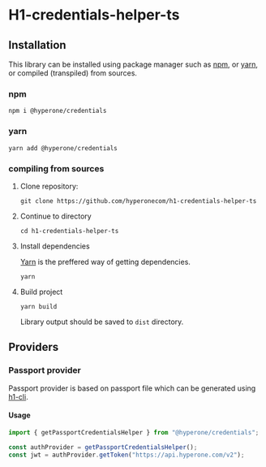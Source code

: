 # H1-credentials-helper-ts

## Installation

This library can be installed using package manager such as
[npm](https://www.npmjs.com/get-npm), or [yarn](https://yarnpkg.com/),
or compiled (transpiled) from sources.

### npm

```shell
npm i @hyperone/credentials
```

### yarn

```shell
yarn add @hyperone/credentials
```

### compiling from sources

1. Clone repository:

   ```shell
   git clone https://github.com/hyperonecom/h1-credentials-helper-ts
   ```

2. Continue to directory

   ```shell
   cd h1-credentials-helper-ts
   ```

3. Install dependencies

   [Yarn](https://yarnpkg.com/) is the preffered way of getting dependencies.

   ```shell
   yarn
   ```

4. Build project

   ```shell
   yarn build
   ```

   Library output should be saved to `dist` directory.

## Providers

### Passport provider

Passport provider is based on passport file which can be generated using [h1-cli](https://github.com/hyperonecom/h1-cli).

#### Usage

```typescript
import { getPassportCredentialsHelper } from "@hyperone/credentials";

const authProvider = getPassportCredentialsHelper();
const jwt = authProvider.getToken("https://api.hyperone.com/v2");
```
